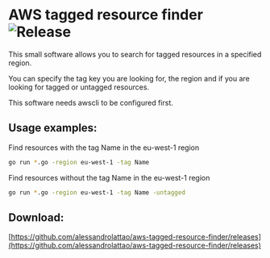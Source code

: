 # AWS tagged resource finder ![Release](https://github.com/alessandrolattao/aws-tagged-resource-finder/workflows/Release/badge.svg?branch=master)
This small software allows you to search for tagged resources in a specified region.

You can specify the tag key you are looking for, the region and if you are looking for tagged or untagged resources.

This software needs awscli to be configured first.

## Usage examples:

Find resources with the tag Name in the eu-west-1 region
```bash
go run *.go -region eu-west-1 -tag Name
```

Find resources without the tag Name in the eu-west-1 region
```bash
go run *.go -region eu-west-1 -tag Name -untagged
```

## Download:
[https://github.com/alessandrolattao/aws-tagged-resource-finder/releases](https://github.com/alessandrolattao/aws-tagged-resource-finder/releases) 
